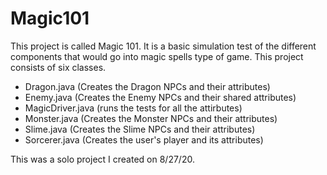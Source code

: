 # Magic101

This project is called Magic 101. It is a basic simulation test of the different components that would go into magic spells type of game. 
This project consists of six classes.
  - Dragon.java (Creates the Dragon NPCs and their attributes)
  - Enemy.java (Creates the Enemy NPCs and their shared attributes)
  - MagicDriver.java (runs the tests for all the attirbutes)
  - Monster.java (Creates the Monster NPCs and their attributes)
  - Slime.java (Creates the Slime NPCs and their attributes)  
  - Sorcerer.java (Creates the user's player and its attributes)
  
This was a solo project I created on 8/27/20.
